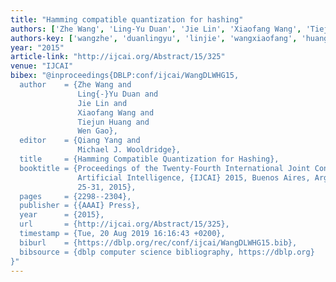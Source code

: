 ```yaml
---
title: "Hamming compatible quantization for hashing"
authors: ['Zhe Wang', 'Ling-Yu Duan', 'Jie Lin', 'Xiaofang Wang', 'Tiejun Huang', 'Wen Gao 0001']
authors-key: ['wangzhe', 'duanlingyu', 'linjie', 'wangxiaofang', 'huangtiejun', 'gaowen']
year: "2015"
article-link: "http://ijcai.org/Abstract/15/325"
venue: "IJCAI"
bibex: "@inproceedings{DBLP:conf/ijcai/WangDLWHG15,
  author    = {Zhe Wang and
               Ling{-}Yu Duan and
               Jie Lin and
               Xiaofang Wang and
               Tiejun Huang and
               Wen Gao},
  editor    = {Qiang Yang and
               Michael J. Wooldridge},
  title     = {Hamming Compatible Quantization for Hashing},
  booktitle = {Proceedings of the Twenty-Fourth International Joint Conference on
               Artificial Intelligence, {IJCAI} 2015, Buenos Aires, Argentina, July
               25-31, 2015},
  pages     = {2298--2304},
  publisher = {{AAAI} Press},
  year      = {2015},
  url       = {http://ijcai.org/Abstract/15/325},
  timestamp = {Tue, 20 Aug 2019 16:16:43 +0200},
  biburl    = {https://dblp.org/rec/conf/ijcai/WangDLWHG15.bib},
  bibsource = {dblp computer science bibliography, https://dblp.org}
}"
---
```

